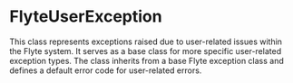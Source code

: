 # FlyteUserException

This class represents exceptions raised due to user-related issues within the Flyte system. It serves as a base class for more specific user-related exception types. The class inherits from a base Flyte exception class and defines a default error code for user-related errors.



